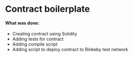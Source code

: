 # Contract boilerplate

#### What was done:

 - Creating contract using Solidity
 - Adding tests for contract
 - Adding compile script
 - Adding script to deploy contract to Rinkeby test network
